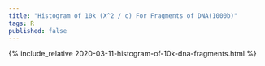```yaml
---
title: "Histogram of 10k (X^2 / c) For Fragments of DNA(1000b)"
tags: R
published: false
---
```


{% include_relative 2020-03-11-histogram-of-10k-dna-fragments.html %}


